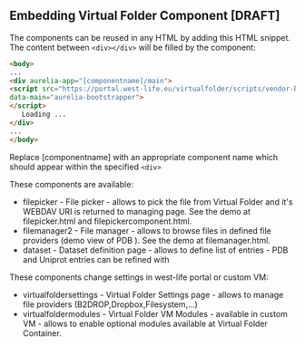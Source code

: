 ## Embedding Virtual Folder Component \[DRAFT\]

The components can be reused in any HTML by adding this HTML snippet. The content between `<div></div>` will be filled by the component:

```html
<body>
...
<div aurelia-app="[componentname]/main">
<script src="https://portal.west-life.eu/virtualfolder/scripts/vendor-bundle.js" 
data-main="aurelia-bootstrapper">
</script>
   Loading ...
</div>
...
</body>
```

Replace \[componentname\] with an appropriate component name which should appear within the specified `<div>`

These components are available:

* filepicker - File picker - allows to pick the file from Virtual Folder and it's WEBDAV URI is returned to managing page. See the demo at filepicker.html and filepickercomponent.html.
* filemanager2 - File manager - allows to browse files in defined file providers \(demo view of PDB \). See the demo at filemanager.html.
* dataset - Dataset definition page - allows to define list of entries - PDB and Uniprot entries can be refined with

These components change settings in west-life portal or custom VM:

* virtualfoldersettings - Virtual Folder Settings page - allows to manage file providers \(B2DROP,Dropbox,Filesystem,...\)
* virtualfoldermodules - Virtual Folder VM Modules - available in custom VM - allows to enable optional modules available at Virtual Folder Container.



